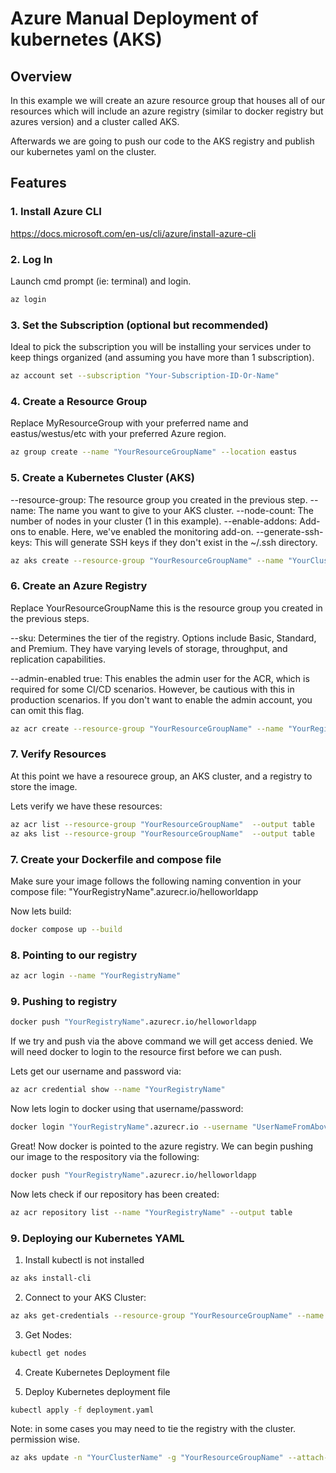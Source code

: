 # Azure Manual Deployment of kubernetes (AKS)

## Overview

In this example we will create an azure resource group that houses all of our resources which will include an azure registry (similar to docker registry but azures version) and a cluster called AKS.

Afterwards we are going to push our code to the AKS registry and publish our kubernetes yaml on the cluster.

## Features

### 1. **Install Azure CLI**

https://docs.microsoft.com/en-us/cli/azure/install-azure-cli

### 2. **Log In**

Launch cmd prompt (ie: terminal) and login.

```bash
az login
```

### 3. **Set the Subscription (optional but recommended)**

Ideal to pick the subscription you will be installing your services under to keep things organized (and assuming you have more than 1 subscription).

```bash
az account set --subscription "Your-Subscription-ID-Or-Name"
```


### 4. **Create a Resource Group**

Replace MyResourceGroup with your preferred name and eastus/westus/etc with your preferred Azure region.

```bash
az group create --name "YourResourceGroupName" --location eastus
```

### 5. **Create a Kubernetes Cluster (AKS)**

--resource-group: The resource group you created in the previous step.
--name: The name you want to give to your AKS cluster.
--node-count: The number of nodes in your cluster (1 in this example).
--enable-addons: Add-ons to enable. Here, we've enabled the monitoring add-on.
--generate-ssh-keys: This will generate SSH keys if they don't exist in the ~/.ssh directory.

```bash
az aks create --resource-group "YourResourceGroupName" --name "YourClusterName" --node-count 1 --enable-addons monitoring --generate-ssh-keys
```

### 6. **Create an Azure Registry**

Replace YourResourceGroupName this is the resource group you created in the previous steps.

--sku: Determines the tier of the registry. Options include Basic, Standard, and Premium. They have varying levels of storage, throughput, and replication capabilities.

--admin-enabled true: This enables the admin user for the ACR, which is required for some CI/CD scenarios. However, be cautious with this in production scenarios. If you don't want to enable the admin account, you can omit this flag.

```bash
az acr create --resource-group "YourResourceGroupName" --name "YourRegistryName" --sku Basic --admin-enabled true
```

### 7. **Verify Resources**

At this point we have a resourece group, an AKS cluster, and a registry to store the image. 

Lets verify we have these resources:
```bash
az acr list --resource-group "YourResourceGroupName"  --output table
az aks list --resource-group "YourResourceGroupName"  --output table
```

### 7. **Create your Dockerfile and compose file**

Make sure your image follows the following naming convention in your compose file:
"YourRegistryName".azurecr.io/helloworldapp

Now lets build:
```bash
docker compose up --build
```

### 8. **Pointing to our registry**

```bash
az acr login --name "YourRegistryName"
```

### 9. **Pushing to registry**

```bash
docker push "YourRegistryName".azurecr.io/helloworldapp
```

If we try and push via the above command we will get access denied. We will need docker to login to the resource first before we can push.

Lets get our username and password via:
```bash
az acr credential show --name "YourRegistryName"
```

Now lets login to docker using that username/password:
```bash
docker login "YourRegistryName".azurecr.io --username "UserNameFromAbove" --password "PasswordFromAbove"
```

Great! Now docker is pointed to the azure registry. We can begin pushing our image to the respository via the following:

```bash
docker push "YourRegistryName".azurecr.io/helloworldapp
```

Now lets check if our repository has been created:

```bash
az acr repository list --name "YourRegistryName" --output table
```

### 9. **Deploying our Kubernetes YAML**

1. Install kubectl is not installed
```bash
az aks install-cli
```

2. Connect to your AKS Cluster:
```bash
az aks get-credentials --resource-group "YourResourceGroupName" --name "YourRegistryName"
```

3. Get Nodes:
```bash
kubectl get nodes
```

4. Create Kubernetes Deployment file

5. Deploy Kubernetes deployment file

```bash
kubectl apply -f deployment.yaml
```

Note: in some cases you may need to tie the registry with the cluster. permission wise.

```bash
az aks update -n "YourClusterName" -g "YourResourceGroupName" --attach-acr "YourRegistryName"
```

